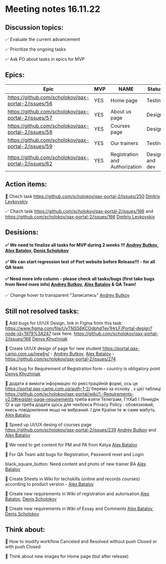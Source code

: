 # Meeting notes 16.11.22  

## Discussion topics:   

:white_check_mark: Evaluate the current advancement

:white_check_mark: Prioritize the ongoing tasks 

:white_check_mark: Ask PO about tasks in epics for MVP  

## Epics:  

| Epic                |    MVP  | NAME |Status |
|---------------------|---------|------|-------|   
|https://github.com/scholokov/qax-portal-2/issues/56 |YES| Home page| Testing|
|https://github.com/scholokov/qax-portal-2/issues/57|YES| About us page| Design |
|https://github.com/scholokov/qax-portal-2/issues/58|YES|Courses page |Design|
|https://github.com/scholokov/qax-portal-2/issues/59|YES| Our trainers|Testing|
|https://github.com/scholokov/qax-portal-2/issues/62|YES| Registration and Authorization|Design and dev| 

## Action items:   

:black_square_button: Chech task https://github.com/scholokov/qax-portal-2/issues/250  [Dmitriy Levkovskiy](https://github.com/dmitryylev)

:white_check_mark: Chach task https://github.com/scholokov/qax-portal-2/issues/166 and https://github.com/scholokov/qax-portal-2/issues/166 [Dmitriy Levkovskiy](https://github.com/dmitryylev)


## Desisions: 

#### :white_check_mark: We need to finalize all tasks for MVP during 2 weeks !!! [Andrey Butkov](https://github.com/ButKoff), [Alex Batalov](https://github.com/ABatalov), [Denis Scholokov](https://github.com/scholokov) 

#### :white_check_mark: We can start regression test of Port website before Release!!! - for all QA team 

#### :white_check_mark: Need more info column - please check all tasks/bugs (first take bugs from Need more info) [Andrey Butkov](https://github.com/ButKoff), [Alex Batalov](https://github.com/ABatalov) & QA Team! 

:white_check_mark: Change hover to transparent "Записатись" [Andrey Butkov](https://github.com/ButKoff)


## Still not resolved tasks:  

:black_square_button: Add bugs for UI/UX Design, link in Figma from this task: https://www.figma.com/file/UyTNSS6KCOdphdTev1HrLF/Portal-design?node-id=1979%3A247 
task here: https://github.com/scholokov/qax-portal-2/issues/166 [Denys Khyzhniak](https://github.com/Xalep4ik) 

:black_square_button: Create UI/UX design of page for new student https://portal.qax-camp.com.ua/newby/ - [Andrey Butkov](https://github.com/ButKoff), [Alex Batalov](https://github.com/ABatalov) - https://github.com/scholokov/qax-portal-2/issues/274 

:black_square_button: Add bug for Requirement of Registration form - country is obligatory point  [Denys Khyzhniak](https://github.com/Xalep4ik)  

:black_square_button: додати в вимоги інформацію по реєстраційній формі, ось це https://portal.qax-camp.com.ua/auth-1-2/ беремо за основу , з цієї таблиці https://github.com/scholokov/qax-portal/wiki/1.-Requirements-v2.0#register-page-requirements треба взяти Телеграм, ГітХаб І ЛінкедІн :blush: а ще треба додати щось для чекбокса Privacy Policy : обовязковий, якесь повідомлення якщо не вибраний. І для Країни те ж саме мабуть. [Alex Batalov](https://github.com/ABatalov)  

:black_square_button: Speed up UI/UX desing of courses page https://github.com/scholokov/qax-portal-2/issues/239 [Andrey Butkov](https://github.com/ButKoff) and [Alex Batalov](https://github.com/ABatalov) 

:black_square_button: We need to get content for PM and PA from Katya  [Alex Batalov](https://github.com/ABatalov)  

:black_square_button: For QA Team add bugs for Registration, Password reset and Login  

black_square_button: Need content and photo of new trainer BA [Alex Batalov](https://github.com/ABatalov) 

:black_square_button: Create Sheets in Wiki for techskills (online and records courses) according to product version - [Alex Batalov](https://github.com/ABatalov) 

:black_square_button: Create new requirements in Wiki of registration and autorisation [Alex Batalov](https://github.com/ABatalov), [Denis Scholokov](https://github.com/scholokov) 

:black_square_button: Create new requirements in Wiki of Essay and Comments [Alex Batalov](https://github.com/ABatalov), [Denis Scholokov](https://github.com/scholokov) 

## Think about:    

:black_square_button: How to modify workflow Canceled and Resolved without push Closed or with push Closed  

:black_square_button: Think about new images for Home page (but after release) 
